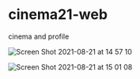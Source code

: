 # cinema21-web
cinema and profile

![Screen Shot 2021-08-21 at 14 57 10](https://user-images.githubusercontent.com/27660473/130315314-e8dd79e7-d5a3-4913-ad6b-cbb3088562bc.png)

![Screen Shot 2021-08-21 at 15 01 08](https://user-images.githubusercontent.com/27660473/130315332-ed743a89-f7ef-445c-a92c-f8487a743814.png)
